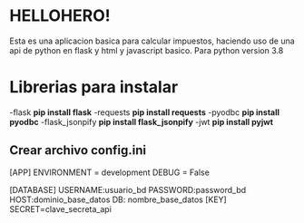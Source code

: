 # HELLOHERO!

Esta es una aplicacion basica para calcular impuestos, haciendo uso de una api de python en flask y html y javascript basico.
Para python version 3.8

# Librerias para instalar
-flask
**pip install flask**
-requests
**pip install requests**
-pyodbc
**pip install pyodbc**
-flask_jsonpify
**pip install flask_jsonpify**
-jwt
**pip install pyjwt**

## Crear archivo config.ini 
[APP]
ENVIRONMENT = development
DEBUG = False

[DATABASE]
USERNAME:usuario_bd
PASSWORD:password_bd
HOST:dominio_base_datos
DB: nombre_base_datos
[KEY]
SECRET=clave_secreta_api
